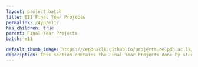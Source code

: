 ```yaml
---
layout: project_batch
title: E11 Final Year Projects
permalink: /4yp/e11/
has_children: true
parent: Final Year Projects
batch: e11

default_thumb_image: https://cepdnaclk.github.io/projects.ce.pdn.ac.lk/data/categories/4yp/thumbnail.jpg
description: This section contains the Final Year Projects done by students as a part of CO421 & CO425 in their final year
---
```

